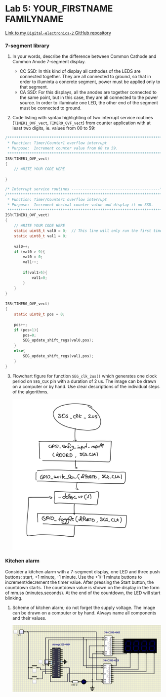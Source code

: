 # Lab 5: YOUR_FIRSTNAME FAMILYNAME

[Link to my `Digital-electronics-2` GitHub repository](https://github.com/mariogolbi/Digital-electronics-2)


### 7-segment library

1. In your words, describe the difference between Common Cathode and Common Anode 7-segment display.
   * CC SSD: In this kind of display all cathodes of the LEDS are connected together. They are all connected to ground, so that in order to illuminta a concrete segment, power must be applied only to that segment.
   * CA SSD: For this displays, all the anodes are together connected to the same point, but in this case, they are all connected to the power source. In order to illuminate one LED, the other end of the segment must be connected to ground.

2. Code listing with syntax highlighting of two interrupt service routines (`TIMER1_OVF_vect`, `TIMER0_OVF_vect`) from counter application with at least two digits, ie. values from 00 to 59:

```c
/**********************************************************************
 * Function: Timer/Counter1 overflow interrupt
 * Purpose:  Increment counter value from 00 to 59.
 **********************************************************************/
ISR(TIMER1_OVF_vect)
{
    // WRITE YOUR CODE HERE

}
```

```c
/* Interrupt service routines ----------------------------------------*/
/**********************************************************************
 * Function: Timer/Counter1 overflow interrupt
 * Purpose:  Increment decimal counter value and display it on SSD.
 **********************************************************************/
ISR(TIMER1_OVF_vect)
{
    // WRITE YOUR CODE HERE
    static uint8_t val0 = 0;  // This line will only run the first time
    static uint8_t val1 = 0;
	
    val0++;
    if (val0 > 9){
        val0 = 0;
		val1++;
		
		if(val1>5){
			val1=0;
		}
	}
}

ISR(TIMER0_OVF_vect)
{
	static uint8_t pos = 0;
	
	pos++;
	if (pos>1){
		pos=0;
		SEG_update_shift_regs(val0,pos);
	}
	else{
		SEG_update_shift_regs(val1,pos);
	}
}
```

3. Flowchart figure for function `SEG_clk_2us()` which generates one clock period on `SEG_CLK` pin with a duration of 2&nbsp;us. The image can be drawn on a computer or by hand. Use clear descriptions of the individual steps of the algorithms.

   ![Flowchart lab5](https://github.com/mariogolbi/Digital-electronics-2/blob/main/Labs/images/Flowchart_lab5.png)


### Kitchen alarm

Consider a kitchen alarm with a 7-segment display, one LED and three push buttons: start, +1 minute, -1 minute. Use the +1/-1 minute buttons to increment/decrement the timer value. After pressing the Start button, the countdown starts. The countdown value is shown on the display in the form of mm.ss (minutes.seconds). At the end of the countdown, the LED will start blinking.

1. Scheme of kitchen alarm; do not forget the supply voltage. The image can be drawn on a computer or by hand. Always name all components and their values.

   ![kitchen timer](https://github.com/mariogolbi/Digital-electronics-2/blob/main/Labs/images/kitchen_timer.png)

